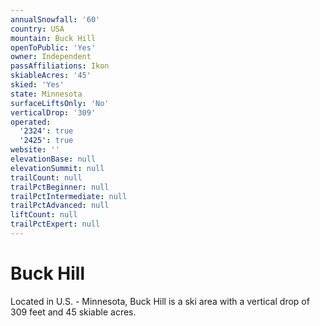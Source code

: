 ```yaml
---
annualSnowfall: '60'
country: USA
mountain: Buck Hill
openToPublic: 'Yes'
owner: Independent
passAffiliations: Ikon
skiableAcres: '45'
skied: 'Yes'
state: Minnesota
surfaceLiftsOnly: 'No'
verticalDrop: '309'
operated:
  '2324': true
  '2425': true
website: ''
elevationBase: null
elevationSummit: null
trailCount: null
trailPctBeginner: null
trailPctIntermediate: null
trailPctAdvanced: null
liftCount: null
trailPctExpert: null
---
```



# Buck Hill

Located in U.S. - Minnesota, Buck Hill is a ski area with a vertical drop of 309 feet and 45 skiable acres.
